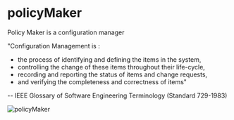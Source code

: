 policyMaker
===========

Policy Maker is a configuration manager

"Configuration Management is :
* the process of identifying and defining the items in the system,
* controlling the change of these items throughout their life-cycle, 
* recording and reporting the status of items and change requests, 
* and verifying the completeness and correctness of items"

-- IEEE Glossary of Software Engineering Terminology (Standard 729-1983)

![policyMaker](https://raw.github.com/druidops/policyMaker/master/docs/policyMaker.png)
